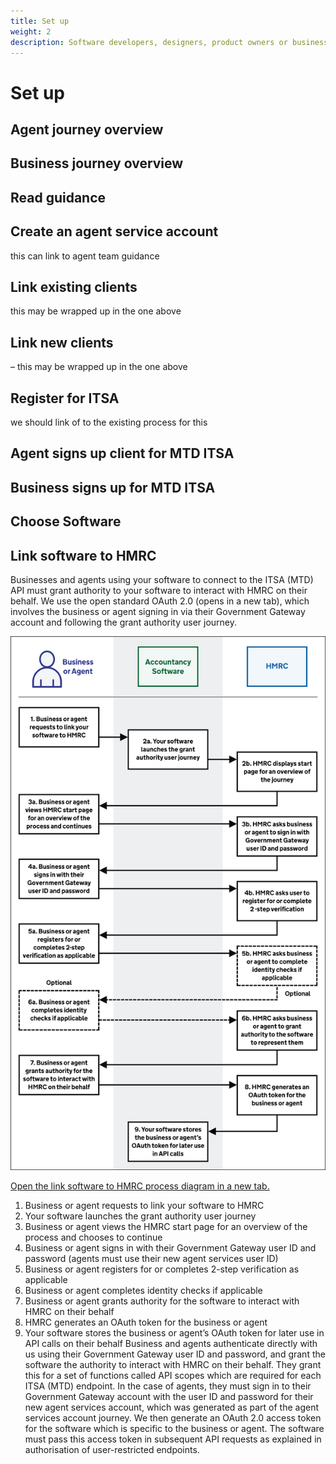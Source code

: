 ```yaml
---
title: Set up
weight: 2
description: Software developers, designers, product owners or business analysts. Integrate your software with the Income Tax API for Making Tax Digital.
---
```


# Set up

## Agent journey overview

## Business journey overview

## Read guidance

## Create an agent service account

this can link to agent team guidance
 
## Link existing clients  

this may be wrapped up in the one above

## Link new clients 

– this may be wrapped up in the one above

## Register for ITSA 

we should link of to the existing process for this

## Agent signs up client for MTD ITSA

## Business signs up for MTD ITSA

## Choose Software

## Link software to HMRC

Businesses and agents using your software to connect to the ITSA (MTD) API must grant authority to your software to interact with HMRC on their behalf. We use the open standard OAuth 2.0 (opens in a new tab), which involves the business or agent signing in via their Government Gateway account and following the grant authority user journey.
 
<a href="figures/link-software-to-hmrc.svg" target="blank"><img src="figures/link-software-to-hmrc.svg" alt="Link software to HMRC" style="width:520px;" /></a>
 
[Open the link software to HMRC process diagram in a new tab.](https://developer.service.hmrc.gov.uk/guides/vat-mtd-end-to-end-service-guide/documentation/figures/link-software-to-hmrc.svg)

1.	Business or agent requests to link your software to HMRC
2.	Your software launches the grant authority user journey
3.	Business or agent views the HMRC start page for an overview of the process and chooses to continue
4.	Business or agent signs in with their Government Gateway user ID and password (agents must use their new agent services user ID)
5.	Business or agent registers for or completes 2-step verification as applicable
6.	Business or agent completes identity checks if applicable
7.	Business or agent grants authority for the software to interact with HMRC on their behalf
8.	HMRC generates an OAuth token for the business or agent
9.	Your software stores the business or agent’s OAuth token for later use in API calls on their behalf
Business and agents authenticate directly with us using their Government Gateway user ID and password, and grant the software the authority to interact with HMRC on their behalf. They grant this for a set of functions called API scopes which are required for each ITSA (MTD) endpoint.
In the case of agents, they must sign in to their Government Gateway account with the user ID and password for their new agent services account, which was generated as part of the agent services account journey.
We then generate an OAuth 2.0 access token for the software which is specific to the business or agent. The software must pass this access token in subsequent API requests as explained in authorisation of user-restricted endpoints.


